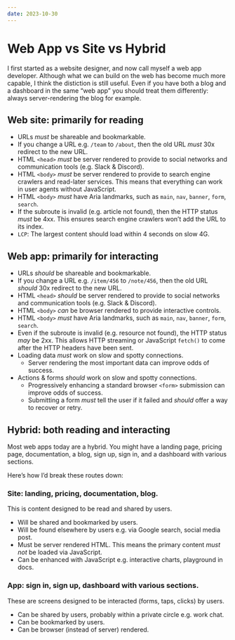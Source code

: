 ```yaml
---
date: 2023-10-30
---
```


# Web App vs Site vs Hybrid

I first started as a website designer, and now call myself a web app developer. Although what we can build on the web has become much more capable, I think the distiction is still useful. Even if you have both a blog and a dashboard in the same “web app” you should treat them differently: always server-rendering the blog for example.

## Web site: primarily for reading

- URLs _must_ be shareable and bookmarkable.
- If you change a URL e.g. `/team` to `/about`, then the old URL _must_ 30x redirect to the new URL.
- HTML `<head>` _must_ be server rendered to provide to social networks and communication tools (e.g. Slack & Discord).
- HTML `<body>` _must_ be server rendered to provide to search engine crawlers and read-later services. This means that everything can work in user agents without JavaScript.
- HTML `<body>` _must_ have Aria landmarks, such as `main`, `nav`, `banner`, `form`, `search`.
- If the subroute is invalid (e.g. article not found), then the HTTP status _must_ be 4xx. This ensures search engine crawlers won’t add the URL to its index.
- `LCP`: The largest content should load within 4 seconds on slow 4G.

## Web app: primarily for interacting

- URLs _should_ be shareable and bookmarkable.
- If you change a URL e.g. `/item/456` to `/note/456`, then the old URL _should_ 30x redirect to the new URL.
- HTML `<head>` _should_ be server rendered to provide to social networks and communication tools (e.g. Slack & Discord).
- HTML `<body>` _can_ be browser rendered to provide interactive controls.
- HTML `<body>` _must_ have Aria landmarks, such as `main`, `nav`, `banner`, `form`, `search`.
- Even if the subroute is invalid (e.g. resource not found), the HTTP status _may_ be 2xx. This allows HTTP streaming or JavaScript `fetch()` to come after the HTTP headers have been sent.
- Loading data _must_ work on slow and spotty connections.
    - Server rendering the most important data can improve odds of success.
- Actions & forms _should_ work on slow and spotty connections.
    - Progressively enhancing a standard browser `<form>` submission can improve odds of success.
    - Submitting a form _must_ tell the user if it failed and _should_ offer a way to recover or retry.

## Hybrid: both reading and interacting

Most web apps today are a hybrid. You might have a landing page, pricing page, documentation, a blog, sign up, sign in, and a dashboard with various sections.

Here’s how I’d break these routes down:

### Site: landing, pricing, documentation, blog.

This is content designed to be read and shared by users.

- Will be shared and bookmarked by users.
- Will be found elsewhere by users e.g. via Google search, social media post.
- Must be server rendered HTML. This means the primary content _must not_ be loaded via JavaScript.
- Can be enhanced with JavaScript e.g. interactive charts, playground in docs.

### App: sign in, sign up, dashboard with various sections.

These are screens designed to be interacted (forms, taps, clicks) by users.

- Can be shared by users, probably within a private circle e.g. work chat.
- Can be bookmarked by users.
- Can be browser (instead of server) rendered.
